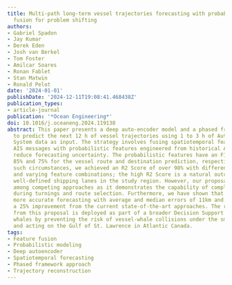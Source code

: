 ```yaml
---
title: Multi-path long-term vessel trajectories forecasting with probabilistic feature
  fusion for problem shifting
authors:
- Gabriel Spadon
- Jay Kumar
- Derek Eden
- Josh van Berkel
- Tom Foster
- Amilcar Soares
- Ronan Fablet
- Stan Matwin
- Ronald Pelot
date: '2024-01-01'
publishDate: '2024-12-11T19:08:41.468438Z'
publication_types:
- article-journal
publication: '*Ocean Engineering*'
doi: 10.1016/j.oceaneng.2024.119138
abstract: This paper presents a deep auto-encoder model and a phased framework approach
  to predict the next 12 h of vessel trajectories using 1 to 3 h of Automatic Identification
  System data as input. The strategy involves fusing spatiotemporal features from
  AIS messages with probabilistic features engineered from historical AIS data to
  reduce forecasting uncertainty. The probabilistic features have an F1-Score of approximately
  85% and 75% for the vessel route and destination prediction, respectively. Under
  such circumstances, we achieved an R2 Score of over 98% with different layer structures
  and varying feature combinations; the high R2 Score is a natural outcome of the
  well-defined shipping lanes in the study region. However, our proposal stands out
  among competing approaches as it demonstrates the capability of complex decision-making
  during turnings and route selection. Furthermore, we have shown that our model achieves
  more accurate forecasting with average and median errors of 11km and 6km, respectively,
  a 25% improvement from the current state-of-the-art approaches. The resulting model
  from this proposal is deployed as part of a broader Decision Support System to safeguard
  whales by preventing the risk of vessel-whale collisions under the smartWhales initiative
  and acting on the Gulf of St. Lawrence in Atlantic Canada.
tags:
- Feature fusion
- Probabilistic modeling
- Deep autoencoder
- Spatiotemporal forecasting
- Phased framework approach
- Trajectory reconstruction
---
```


